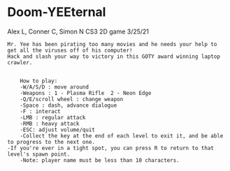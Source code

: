# Doom-YEEternal
 Alex L, Conner C, Simon N CS3 2D game 3/25/21


	Mr. Yee has been pirating too many movies and he needs your help to get all the viruses off of his computer!
	Hack and slash your way to victory in this GOTY award winning laptop crawler.
        

        How to play:
        -W/A/S/D : move around		
        -Weapons : 1 - Plasma Rifle  2 - Neon Edge 		
        -Q/E/scroll wheel : change weapon 	
        -Space : dash, advance dialogue		
        -F : interact		
        -LMB : regular attack	
        -RMB : heavy attack	
        -ESC: adjust volume/quit		
        -Collect the key at the end of each level to exit it, and be able to progress to the next one.  
	-If you're ever in a tight spot, you can press R to return to that level's spawn point.		
        -Note: player name must be less than 10 characters.	
	
	
	
